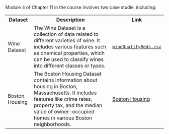 Module 4 of Chapter 11 in the course involves two case studie, including:
<table>
  <tr>
    <th>Dataset</th>
    <th>Description</th>
    <th>Link</th>
  </tr>
  <tr>
    <td>Wine Dataset</td>
    <td>
      The Wine Dataset is a collection of data related to different varieties of wine. It includes various features such as chemical properties, which can be used to classify wines into different classes or types.
    </td>
    <td>
      <a href="https://github.com/mehrdadmohsenizadeh/SB_DS/blob/main/11.%20Python%20Statistics%20in%20EDA/11.4.%20Statistical%20Modeling%20in%20Python/11.4.1.%20Wine%20Dataset/wineQualityReds.csv" target="_blank"><code>wineQualityReds.csv</code></a>
    </td>
  </tr>
  <tr>
    <td>Boston Housing</td>
    <td>
      The Boston Housing Dataset contains information about housing in Boston, Massachusetts. It includes features like crime rates, property tax, and the median value of owner-occupied homes in various Boston neighborhoods.
    </td>
    <td>
      <a href="link-to-boston-housing">Boston Housing</a>
    </td>
  </tr>
</table>

